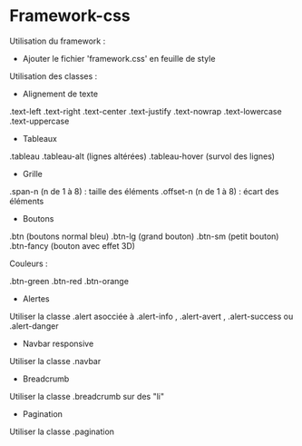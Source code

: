 Framework-css
=============

Utilisation du framework :

- Ajouter le fichier 'framework.css' en feuille de style

Utilisation des classes :

* Alignement de texte 

.text-left
.text-right
.text-center
.text-justify
.text-nowrap
.text-lowercase
.text-uppercase

* Tableaux

.tableau
.tableau-alt (lignes altérées)
.tableau-hover (survol des lignes)

* Grille

.span-n (n de 1 à 8) : taille des éléments
.offset-n (n de 1 à 8) : écart des éléments

* Boutons 

.btn (boutons normal bleu)
.btn-lg (grand bouton)
.btn-sm (petit bouton)
.btn-fancy (bouton avec effet 3D)

Couleurs : 

.btn-green
.btn-red
.btn-orange

* Alertes 

Utiliser la classe .alert asocciée à .alert-info , .alert-avert , .alert-success ou .alert-danger

* Navbar responsive

Utiliser la classe .navbar

* Breadcrumb 

Utiliser la classe .breadcrumb sur des "li"

* Pagination

Utiliser la classe .pagination

